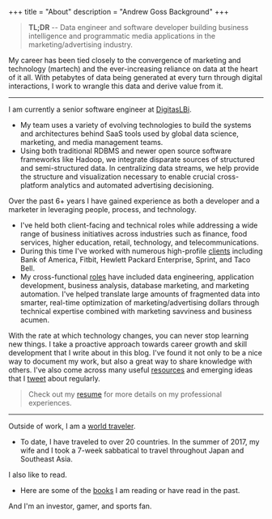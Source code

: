+++
title = "About"
description = "Andrew Goss Background"
+++
> <b>TL;DR</b> -- Data engineer and software developer building business intelligence and programmatic media applications in the marketing/advertising industry.

My career has been tied closely to the convergence of marketing and technology (martech) and the ever-increasing reliance on data at the heart of it all. With petabytes of data being generated at every turn through digital interactions, I work to wrangle this data and derive value from it.

<hr>

I am currently a senior software engineer at <a href="http://www.digitaslbi.com/us" target="_blank">DigitasLBi</a>.

* My team uses a variety of evolving technologies to build the systems and architectures behind SaaS tools used by global data science, marketing, and media management teams.
* Using both traditional RDBMS and newer open source software frameworks like Hadoop, we integrate disparate sources of structured and semi-structured data. In centralizing data streams, we help provide the structure and visualization necessary to enable crucial cross-platform analytics and automated advertising decisioning. 

Over the past 6+ years I have gained experience as both a developer and a marketer in leveraging people, process, and technology.

* I've held both client-facing and technical roles while addressing a wide range of business initiatives across industries such as finance, food services, higher education, retail, technology, and telecommunications. 
* During this time I've worked with numerous high-profile <a href="/resume/#clients_served">clients</a> including Bank of America, Fitbit, Hewlett Packard Enterprise, Sprint, and Taco Bell.
* My cross-functional <a href="/resume/#work_experience">roles</a> have included data engineering, application development, business analysis, database marketing, and marketing automation. I've helped translate large amounts of fragmented data into smarter, real-time optimization of marketing/advertising dollars through technical expertise combined with marketing savviness and business acumen. 

With the rate at which technology changes, you can never stop learning new things. I take a proactive approach towards career growth and skill development that I write about in this blog. I've found it not only to be a nice way to document my work, but also a great way to share knowledge with others. I've also come across many useful <a href="/resources">resources</a> and emerging ideas that I <a href="https://twitter.com/andrewrgoss" target="_blank">tweet</a> about regularly.

> Check out my <a href="/resume">resume</a> for more details on my professional experiences.

<hr>

Outside of work, I am a <a href="/travel">world traveler</a>.

* To date, I have traveled to over 20 countries. In the summer of 2017, my wife and I took a 7-week sabbatical to travel throughout Japan and Southeast Asia.

I also like to read.

* Here are some of the <a href="/books">books</a> I am reading or have read in the past.

And I'm an investor, gamer, and sports fan.